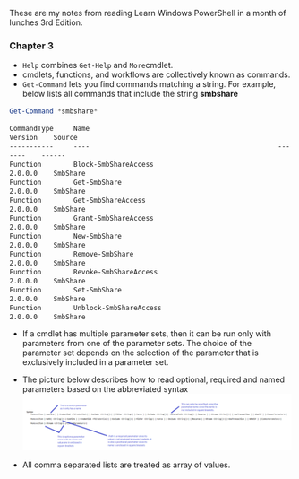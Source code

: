 These are my notes from reading Learn Windows PowerShell in a month of lunches 3rd Edition.

### Chapter 3

* `Help` combines `Get-Help` and `More`cmdlet.
* cmdlets, functions, and workflows are collectively known as commands.
* `Get-Command` lets you find commands matching a string. For example, below lists all commands that include the string **smbshare**

```powershell
Get-Command *smbshare*
```

```
CommandType     Name                                               Version    Source
-----------     ----                                               -------    ------
Function        Block-SmbShareAccess                               2.0.0.0    SmbShare
Function        Get-SmbShare                                       2.0.0.0    SmbShare
Function        Get-SmbShareAccess                                 2.0.0.0    SmbShare
Function        Grant-SmbShareAccess                               2.0.0.0    SmbShare
Function        New-SmbShare                                       2.0.0.0    SmbShare
Function        Remove-SmbShare                                    2.0.0.0    SmbShare
Function        Revoke-SmbShareAccess                              2.0.0.0    SmbShare
Function        Set-SmbShare                                       2.0.0.0    SmbShare
Function        Unblock-SmbShareAccess                             2.0.0.0    SmbShare
```

* If a cmdlet has multiple parameter sets, then it can be run only with parameters from one of the parameter sets. The choice of the parameter set depends on the selection of the parameter that is exclusively included in a parameter set.

* The picture below describes how to read optional, required and named parameters based on the abbreviated syntax![](/assets/cmdlet-params.png)

* All comma separated lists are treated as array of values.



